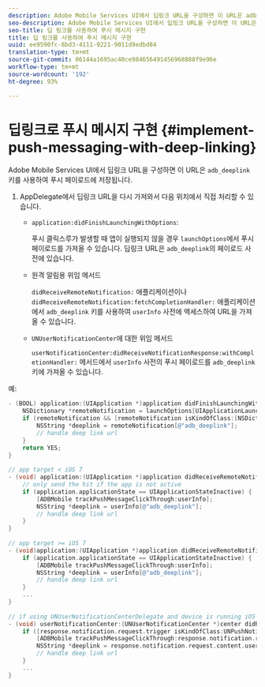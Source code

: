 ```yaml
---
description: Adobe Mobile Services UI에서 딥링크 URL을 구성하면 이 URL은 adb_deeplink 키를 사용하여 푸시 페이로드에 저장됩니다.
seo-description: Adobe Mobile Services UI에서 딥링크 URL을 구성하면 이 URL은 adb_deeplink 키를 사용하여 푸시 페이로드에 저장됩니다.
seo-title: 딥 링크를 사용하여 푸시 메시지 구현
title: 딥 링크를 사용하여 푸시 메시지 구현
uuid: ee9590fc-8bd3-4111-9221-9011d9edbd84
translation-type: tm+mt
source-git-commit: 06144a1695ac40ce984656491456968888f9e96e
workflow-type: tm+mt
source-wordcount: '192'
ht-degree: 93%

---
```



# 딥링크로 푸시 메시지 구현 {#implement-push-messaging-with-deep-linking}

Adobe Mobile Services UI에서 딥링크 URL을 구성하면 이 URL은 `adb_deeplink` 키를 사용하여 푸시 페이로드에 저장됩니다.

1. AppDelegate에서 딥링크 URL을 다시 가져와서 다음 위치에서 직접 처리할 수 있습니다.

   *  `application:didFinishLaunchingWithOptions`:

      푸시 클릭스루가 발생할 때 앱이 실행되지 않을 경우 `launchOptions`에서 푸시 페이로드를 가져올 수 있습니다. 딥링크 URL은 `adb_deeplink`의 페이로드 사전에 있습니다.

   * 원격 알림용 위임 메서드

      `didReceiveRemoteNotification:` 애플리케이션이나 `didReceiveRemoteNotification:fetchCompletionHandler:` 애플리케이션에서 `adb_deeplink` 키를 사용하여 `userInfo` 사전에 액세스하여 URL을 가져올 수 있습니다.

   * `UNUserNotificationCenter`에 대한 위임 메서드

      `userNotificationCenter:didReceiveNotificationResponse:withCompletionHandler:` 메서드에서 `userInfo` 사전의 푸시 페이로드를 `adb_deeplink` 키에 가져올 수 있습니다.

예:

```objective-c
- (BOOL) application:(UIApplication *)application didFinishLaunchingWithOptions:(NSDictionary *)launchOptions {
    NSDictionary *remoteNotification = launchOptions[UIApplicationLaunchOptionsRemoteNotificationKey]; 
    if (remoteNotification && [remoteNotification isKindOfClass:[NSDictionary class]]) { 
        NSString *deeplink = remoteNotification[@"adb_deeplink"]; 
        // handle deep link url 
    }
    return YES; 
} 
  
// app target < iOS 7 
- (void) application:(UIApplication *)application didReceiveRemoteNotification:(NSDictionary *)userInfo { 
    // only send the hit if the app is not active 
    if (application.applicationState == UIApplicationStateInactive) { 
        [ADBMobile trackPushMessageClickThrough:userInfo]; 
        NSString *deeplink = userInfo[@"adb_deeplink"]; 
        // handle deep link url 
    } 
} 
  
// app target >= iOS 7 
- (void)application:(UIApplication *)application didReceiveRemoteNotification:(NSDictionary *)userInfo fetchCompletionHandler:(void (^)(UIBackgroundFetchResult))completionHandler { 
    if (application.applicationState == UIApplicationStateInactive) { 
        [ADBMobile trackPushMessageClickThrough:userInfo]; 
        NSString *deeplink = userInfo[@"adb_deeplink"]; 
        // handle deep link url 
    } 
    ... 
} 
 
// if using UNUserNotificationCenterDelegate and device is running iOS 10 or newer 
- (void) userNotificationCenter:(UNUserNotificationCenter *)center didReceiveNotificationResponse:(UNNotificationResponse *)response withCompletionHandler:(void (^)(void))completionHandler { 
    if ([response.notification.request.trigger isKindOfClass:UNPushNotificationTrigger.class]) { 
        [ADBMobile trackPushMessageClickThrough:response.notification.request.content.userInfo]; 
        NSString *deeplink = response.notification.request.content.userInfo[@"adb_deeplink"]; 
        // handle deep link url  
    } 
    ... 
}
```

